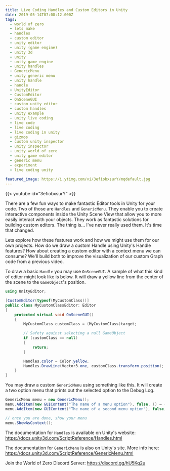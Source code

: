 ```yaml
---
title: Live Coding Handles and Custom Editors in Unity
date: 2019-05-14T07:08:12.000Z
tags:
  - world of zero
  - lets make
  - handles
  - custom editor
  - unity editor
  - unity (game engine)
  - unity 3d
  - unity
  - unity game engine
  - unity handles
  - GenericMenu
  - unity generic menu
  - unity handle
  - handle
  - UnityEditor
  - CustomEditor
  - OnSceneGUI
  - custom unity editor
  - custom handles
  - unity example
  - unity live coding
  - live code
  - live coding
  - live coding in unity
  - gizmos
  - custom unity inspector
  - unity inspector
  - unity world of zero
  - unity game editor
  - generic menu
  - experiment
  - live coding unity
  
featured_image: https://i.ytimg.com/vi/3efiobxsurY/mqdefault.jpg
---
```


{{< youtube id="3efiobxsurY" >}}

There are a few fun ways to make fantastic Editor tools in Unity for your code. Two of those are `Handles` and `GenericMenu`. They enable you to create interactive components inside the Unity Scene View that allow you to more easily interact with your objects. They work as fantastic solutions for building custom editors. The thing is... I've never really used them. It's time that changed.

Lets explore how these features work and how we might use them for our own projects. How do we draw a custom Handle using Unity's Handle features? How about creating a custom editor with a context menu we can consume? We'll build both to improve the visualization of our custom Graph code from a previous video.

To draw a basic `Handle` you may use `OnSceneGUI`. A sample of what this kind of editor might look like is below. It will draw a yellow line from the center of the scene to the `GameObject`'s position.

```csharp
using UnityEditor;

[CustomEditor(typeof(MyCustomClass))]
public class MyCustomClassEditor: Editor
{
    protected virtual void OnSceneGUI()
    {
        MyCustomClass customClass = (MyCustomClass)target;

        // Safety against selecting a null GameObject
        if (customClass == null)
        {
            return;
        }

        Handles.color = Color.yellow;
        Handles.DrawLine(Vector3.one, customClass.transform.position);
    }
}
```

You may draw a custom `GenericMenu` using something like this. It will create a two option menu that prints out the selected option to the Debug Log.

```csharp
GenericMenu menu = new GenericMenu();
menu.AddItem(new GUIContent("The name of a menu option"), false, () ⇒ { Debug.Log("Picked First Option"); });
menu.AddItem(new GUIContent("The name of a second menu option"), false, () ⇒ { Debug.Log("Picked Second Option"); });

// once you are done, show your menu
menu.ShowAsContext();
```

The documentation for `Handles` is available on Unity's website: https://docs.unity3d.com/ScriptReference/Handles.html

The documentation for `GenericMenu` is also on Unity's site. More info here: https://docs.unity3d.com/ScriptReference/GenericMenu.html

Join the World of Zero Discord Server: https://discord.gg/hU5Kq2u